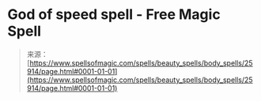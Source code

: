 <!--yml
category: 未分类
date: 2024-06-12 19:13:11
-->

# God of speed spell - Free Magic Spell

> 来源：[https://www.spellsofmagic.com/spells/beauty_spells/body_spells/25914/page.html#0001-01-01](https://www.spellsofmagic.com/spells/beauty_spells/body_spells/25914/page.html#0001-01-01)